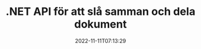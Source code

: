 ---
############################# Static ############################
layout: "product"
date: 2022-11-11T07:13:29
draft: false

product: "Merger"
product_tag: "merger"
platform: ".NET"
platform_tag: "net"

############################# Head ############################
head_title: "C# .NET Document Merging API | Kombinera och dela PDF Word Excel EPUB"
head_description: "C# .NET dokumentsammanslagnings-API för att kombinera, dela, byta eller ta bort dokumentsidor från PDF, Microsoft Word, Excel, presentationer, Visio och bildformat."

############################# Header ############################
title: ".NET API för att slå samman och dela dokument"
description: "API för att kombinera, dela, byta, trimma eller ta bort dokument, bilder och diagram i .NET-applikationer."
button:
    enable: true

############################# SubMenu ############################
submenu:
    enable: true
    
    left:
        img_alt: "GroupDocs.Merger for .NET"
        image: "https://www.groupdocs.cloud/templates/groupdocs/images/product-logos/groupdocs-merger-net.png"
        product: "GroupDocs.Merger"
        platform: ".NET"

    middle:
        button:
            # button loop
            - link: "#overview"
              text: "Översikt"

            # button loop
            - link: "#features"
              text: "Funktioner"

            # button loop
            - link: "#support"
              text: "Stöd"

            # button loop
            - link: "https://products.groupdocs.app/merger"
              text: "Live-demo"

            # button loop
            - link: "https://purchase.groupdocs.com/pricing/merger/net"
              text: "Prissättning"

    right:
        link_download: "https://downloads.groupdocs.com/merger"
        link_learn: "https://docs.groupdocs.com/merger/net/"
        link_buy: "https://purchase.groupdocs.com"

############################# Overview ############################
overview:
    enable: true
    content: |
      GroupDocs.Merger för .NET, hjälper dig att snabbt utveckla förstklassiga affärsapplikationer i C#, ASP.NET och andra .NET-teknologier. Bara några rader kod gör att dina .NET-applikationer kan kombinera, dela, ordna om, byta, trimma och ta bort en sida eller en samling dokumentsidor, bilder, bilder eller diagram. Utför dessa åtgärder på säkra filer genom att ställa in eller ta bort lösenordsskydd för kända och okända filformat.  

      Genom att använda GroupDocs.Merger för .NET kan du utföra sammanslagning; delning och andra relaterade operationer på enstaka dokument samt ett parti dokument. Sy ihop filer av alla populära format, såsom Microsoft Word, Excel, PowerPoint, Visio, OpenDocument, PDF, XPS, TXT, CSV, eBook och bildfilformat.
    tabs:
      enable: true
      
      ## TAB ONE ##
      tab_one:
        description: |
          Följande är en översikt över GroupDocs.Merger för .NET:
      
        left:
          enable: true
          icon: "fab fa-html5"
          title: "Dokumentoperationer"
          content: |
            * Ändra sidordning
            * Ta bort eller ta bort sidor
            * Dela eller bryt dokument
            * Byt eller blanda två sidor
            * Trimma enstaka eller flera sidor
            * Slå ihop flera dokument
        
        right:
          enable: true
          icon: "fab fa-html5"
          title: "Säkerhetsverksamhet"
          content: |
            * Ställ in dokumentsäkerhet
            * Kontrollera dokumentsäkerhetsstatus
            * Ställ in dokumentlösenord
            * Uppdatera dokumentlösenordet
            * Ta bort dokumentlösenordet
      
      ## TAB TWO ##
      tab_two:
        description: |
          GroupDocs.Merger for .NET stöder sammanslagning av följande [dokumentfilformat](https://docs.groupdocs.com/merger/net/supported-document-formats/):

        left:
          enable: true
          table:
            # table loop
            - title: "Microsoft Office"
              content: |
                * **Word:** DOC, DOCX, DOCM, DOT, DOTX, DOTM, RTF, TXT
                * **Excel:** XLS, XLSX, XLSM, XLSB, XLTM, XLT, XLTM, XLTX, XLAM, SXC, SpreadsheetML
                * **PowerPoint:** PPT, PPTX, PPS, PPSX, PPSM, POT, POTM, POTX, PPTM
                * **OneNote:** EN

        right:
          enable: true
          table:
            # table loop
            - title: "OpenDocument och andra format"
              content: |
                * **OpenDocument-format**: ODT, OTT, ODP, OTP, ODS
                * **Fast layout**: PDF, XPS
                * **Bilder**: BMP, PNG, TIFF
                * **Webb**: HTML, MHT, MHTML
                * **Text**: TXT, CSV, TSV
                * **LaTex**: TEX
                * **E-bok**: EPUB

      ## TAB THREE ##
      tab_three:
        description: |
          GroupDocs.Merger for .NET stöder följande operativsystem, ramverk och pakethanterare:
        
        left:
          enable: true
          table:
            # table loop
            - icon: "fab fa-windows"
              title: "Operativsystem"
              content: |
                * Windows skrivbord
                * Windows Server
                * Windows Azure
                * Linux

            # table loop
            - icon: "fas fa-code"
              title: "Ramar som stöds"
              content: |
                * .NET Framework 2.0 eller senare
                * Mono Framework 1.2 eller högre
                * .NET Standard 2.0
                * .NET Core 2.0

        right:
          enable: true
          table:
            # table loop
            - icon: "fas fa-box"
              title: "Pakethanterare"
              content: |
                * NuGet

            # table loop
            - icon: "fas fa-tools"
              title: "Utvecklingsmiljöer"
              content: |
                * Microsoft Visual Studio
                * Xamarin.Android
                * Xamarin.IOS
                * Xamarin.Mac
                * MonoDevelop

############################# Features ############################
features:
    enable: true
    title: "GroupDocs.Merger för .NET-funktioner"

    feature:
      # feature loop
      - icon: "fas fa-copy"
        content: "Kombinera och slå samman flera sidor, bilder och diagram till ett enda dokument"
       
      # feature loop
      - icon: "fas fa-eye"
        content: "Dela och dela upp stora dokument i flera mindre filer"

      # feature loop
      - icon: "fas fa-bolt"
        content: "Ordna om, blanda och organisera om sidor, bilder eller diagram"
      
      # feature loop
      - icon: "fas fa-file-powerpoint"
        content: "Byt och byt två sidor, bilder eller diagram med varandra i ett dokument"

      # feature loop
      - icon: "fas fa-code"
        content: "Trimma dokument genom att ta bort specifika sidor, bilder eller diagram"

      # feature loop
      - icon: "fas fa-cloud"
        content: "Ta bort enstaka eller samling av sidor, bilder eller diagram"

      # feature loop
      - icon: "fas fa-remove-format"
        content: "Sy ihop ett stort antal dokument i omgångar"

      # feature loop
      - icon: "fas fa-comment-slash"
        content: "Kontrollera automatiskt om ett dokument är skyddat med lösenord"

      # feature loop
      - icon: "fas fa-location-arrow"
        content: "Ställ in, återställ och ta bort lösenord för kända och okända dokumentformat"

      # feature loop
      - icon: "fas fa-border-all"
        content: "Hämta lista över filformat som stöds – Split and Join Text (ERR) Log File Format"

      # feature loop
      - icon: "fas fa-wrench"
        content: "Rotera sidor och ändra sidorientering för kända och okända format"

      # feature loop
      - icon: "fas fa-columns"
        content: "Kombinera flera filer i olika format till DOC, DOCX och XPS"

      # feature loop
      - icon: "fas fa-file-word"
        content: "Dela upp stora textfiler efter radnummer"

      # feature loop
      - icon: "fas fa-envelope"
        content: "Skaffa bildrepresentationer av dokumentsidor och diagramformat"

      # feature loop
      - icon: "fas fa-print"
        content: "Sammanfoga bilder med bakgrundsfärg för tomt svart bildutrymme"

      # feature loop
      - icon: "fas fa-file-archive"
        content: "Slå samman olika typer av dokument (DOC, XLS, PPT etc) till en enda PDF-fil"

      # feature loop
      - icon: "fas fa-lock"
        content: "Importera enkelt OLE-objekt till filtyperna Microsoft Word, Excel, Presentation och OpenDocument"

      # feature loop
      - icon: "fas fa-file-code"
        content: "Lägg till andra dokument till diagramsidan via OLE-objekt"

    more_feature:
      # more_feature_loop
      - title: "Ta bort önskade sidor från dokument"
        content: |
          GroupDocs.Merger för .NET API hjälper dig att ta bort oönskade sidor från ditt dokument.
      
      # more_feature_loop
      - title: "Tillämpa transformation på renderad utdata"
        content: "Du kan utföra olika transformationer av det renderade utdatadokumentet med GroupDocs.Merger för .NET API. Dessa transformationsalternativ ger dig kontroll över hur du presenterar den renderade utdata för visning. De tillgängliga transformationerna är alternativ för sidrotation, alternativ för sidordning och tillämpning av textvattenstämpel."

      # more_feature_loop
      - title: "Kontrollera lösenord för okänt dokumentformat"
        content: "GroupDocs.Merger för .NET API gör att du kan kontrollera lösenordet för ett dokument vars format inte är känt."

############################# Support ############################
support:
    enable: true

############################# Solutions ############################
solutions:
    enable: true
    title: "GroupDocs.Merger erbjuder API:er för sammanslagning av dokument för andra populära utvecklingsmiljöer"

    solution:
        # solution loop
        - img_alt: "GroupDocs.Merger för Java"
          image: "https://www.groupdocs.cloud/templates/groupdocs/images/product-logos/groupdocs-merger-java.png"
          product: "GroupDocs.Merger"
          platform: "Java"
          link: "/merger/java/"

############################# Back to top ###############################
back_to_top:
  enable: true
---